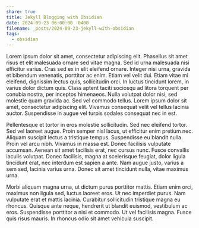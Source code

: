 ```yaml
---
share: true
title: Jekyll Blogging with Obsidian
date: 2024-09-23 06:00:00 -0400
filename: _posts/2024-09-23-jekyll-with-obsidian
tags:
  - obsidian
---
```

Lorem ipsum dolor sit amet, consectetur adipiscing elit. Phasellus sit amet risus et elit malesuada ornare sed vitae magna. Sed id urna malesuada nisi efficitur varius. Cras sed ex in elit eleifend ornare. Integer nisi urna, gravida et bibendum venenatis, porttitor ac enim. Etiam vel velit dui. Etiam vitae mi eleifend, dignissim lectus quis, sollicitudin orci. In luctus tincidunt lorem, in varius dolor dictum quis. Class aptent taciti sociosqu ad litora torquent per conubia nostra, per inceptos himenaeos. Nulla volutpat dolor nisi, sed molestie quam gravida ac. Sed vel commodo tellus. Lorem ipsum dolor sit amet, consectetur adipiscing elit. Vivamus consequat velit vel tellus lacinia auctor. Suspendisse in augue vel turpis sodales consequat nec in est.

Pellentesque et tortor in eros molestie sollicitudin. Sed nec eleifend tortor. Sed vel laoreet augue. Proin semper nisl lacus, ut efficitur enim pretium nec. Aliquam suscipit lectus a tristique tempus. Suspendisse eu blandit nulla. Proin vel arcu nibh. Vivamus in massa est. Donec facilisis vulputate accumsan. Aenean sit amet facilisis erat, nec cursus nunc. Fusce convallis iaculis volutpat. Donec facilisis, magna at scelerisque feugiat, dolor ligula tincidunt erat, nec interdum est sapien a ante. Nam augue justo, varius a sem sed, lacinia varius urna. Donec sit amet tincidunt nulla, vitae maximus urna.

Morbi aliquam magna urna, ut dictum purus porttitor mattis. Etiam enim orci, maximus non ligula sed, luctus laoreet eros. Ut nec imperdiet purus. Nam vulputate erat et mattis lacinia. Curabitur sollicitudin tristique magna eu rhoncus. Quisque ante neque, hendrerit ut blandit euismod, vestibulum ac eros. Suspendisse porttitor a nisi et commodo. Ut vel facilisis magna. Fusce quis risus mauris. In rhoncus odio sit amet vehicula suscipit.

